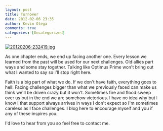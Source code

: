 ```yaml
---
layout: post
title: Turnover
date: 2012-02-06 23:35
author: Kevin Olega
comments: true
categories: [Uncategorized]
---
```

<a href="http://minimalchanges.com/blog/wp-content/uploads/2012/02/20120206-232419.jpg"><img src="http://minimalchanges.com/blog/wp-content/uploads/2012/02/20120206-232419.jpg" alt="20120206-232419.jpg" class="alignnone size-full" /></a>

As one chapter ends, we end up facing another one. Every lesson we learned from the past will be used for our next challenges. Old allies part ways and some stay together. Talking like Optimus Prime won't bring out what I wanted to say so I'll stop right here. 

Faith is a big part of what we do. If we don't have faith, everything goes to hell.  Facing challenges bigger than what we previously faced can make us think we'll be driven crazy but it won't. Sometimes fire and flood sweep over us but in the end we are somehow victorious. I have no idea why but I know I that support always arrives in ways I don't expect so I'm sometimes careless as I face challenges. I blog here to encourage myself and you if any of these inspires you. 

I'd love to hear from you so feel free to contact me.
